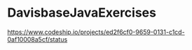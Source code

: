 DavisbaseJavaExercises
======================

https://www.codeship.io/projects/ed2f6cf0-9659-0131-c1cd-0af10008a5cf/status
